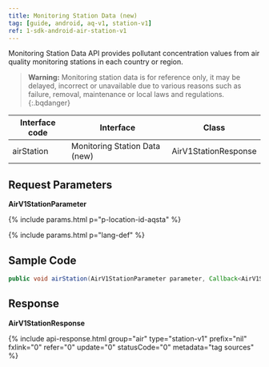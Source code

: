 ```yaml
---
title: Monitoring Station Data (new)
tag: [guide, android, aq-v1, station-v1]
ref: 1-sdk-android-air-station-v1
---
```


Monitoring Station Data API provides pollutant concentration values from air quality monitoring stations in each country or region.

> **Warning:** Monitoring station data is for reference only, it may be delayed, incorrect or unavailable due to various reasons such as failure, removal, maintenance or local laws and regulations.
{:.bqdanger}

| Interface code | Interface         | Class       |
| --------------- | ---------------- | ------------ |
| airStation | Monitoring Station Data (new)  | AirV1StationResponse |


## Request Parameters 

**AirV1StationParameter**

{% include params.html p="p-location-id-aqsta" %}

{% include params.html p="lang-def" %}

## Sample Code

```java
public void airStation(AirV1StationParameter parameter, Callback<AirV1StationResponse> callback);
```

## Response

**AirV1StationResponse**

{% include api-response.html group="air" type="station-v1" prefix="nil" fxlink="0" refer="0" update="0" statusCode="0" metadata="tag sources"  %}